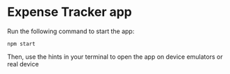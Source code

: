 # Expense Tracker app

Run the following command to start the app:

`npm start`

Then, use the hints in your terminal to open the app on device emulators or real device
